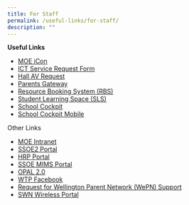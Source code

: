 ```yaml
---
title: For Staff
permalink: /useful-links/for-staff/
description: ""
---
```

**Useful Links**
* [MOE iCon](https://icon.moe.edu.sg/)
* [ICT Service Request Form](https://docs.google.com/a/moe.edu.sg/spreadsheet/viewform?usp=drive_web&formkey=dEN6VU5MRFB4YVNDUzNYelQwWFE5R0E6MQ#gid=0)
* [Hall AV Request](https://docs.google.com/a/moe.edu.sg/forms/d/1MeP_BnD-rSGuq9ZA-jUUKnTv8ZLp-mGm0D4GRJW44o4/viewform)
* [Parents Gateway](https://pg.moe.edu.sg/)
* [Resource Booking System (RBS)](https://rbs.avero-tech.com/)
* [Student Learning Space (SLS)](https://vle.learning.moe.edu.sg/login)
* [School Cockpit](https://schoolcockpit.moe.gov.sg/)
* [School Cockpit Mobile](https://scmobile.moe.edu.sg/)

Other Links
*  [MOE Intranet](https://intranet.moe.gov.sg/)
*  [SSOE2 Portal](https://ssoe2.moe.edu.sg/)
*  [HRP Portal](https://www.hrp.gov.sg/)
*  [SSOE MIMS Portal](https://portal.mims.moe.gov.sg/idmdash)
*  [OPAL 2.0](https://www.opal2.moe.edu.sg/app/learner)
*  [WTP Facebook](https://www.facebook.com/wellingtonprisg)
* [Request for Wellington Parent Network (WePN) Support](https://docs.google.com/forms/d/e/1FAIpQLSevGTpLCxpHnmhlBCoC2LZsi8D1VyjRecJS827Rp4Mn3MUL2w/viewform?c=0&w=1)
*  [SWN Wireless Portal](http://portal.swn.moe.edu.sg/)